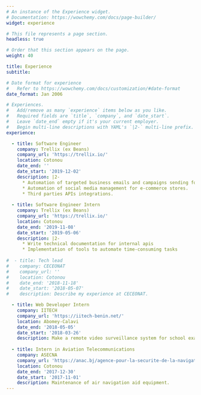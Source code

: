 ```yaml
---
# An instance of the Experience widget.
# Documentation: https://wowchemy.com/docs/page-builder/
widget: experience

# This file represents a page section.
headless: true

# Order that this section appears on the page.
weight: 40

title: Experience
subtitle:

# Date format for experience
#   Refer to https://wowchemy.com/docs/customization/#date-format
date_format: Jan 2006

# Experiences.
#   Add/remove as many `experience` items below as you like.
#   Required fields are `title`, `company`, and `date_start`.
#   Leave `date_end` empty if it's your current employer.
#   Begin multi-line descriptions with YAML's `|2-` multi-line prefix.
experience:

  - title: Software Engineer
    company: Trellix (ex Beans)
    company_url: 'https://trellix.io/'
    location: Cotonou
    date_end: ''
    date_start: '2019-12-02'
    description: |2- 
      * Automation of targeted business emails and campaigns sending for e-commerce stores.
      * Automation of social media management for e-commerce stores.
      * Third parties APIs integrations.
  
  - title: Software Engineer Intern
    company: Trellix (ex Beans)
    company_url: 'https://trellix.io/'
    location: Cotonou
    date_end: '2019-11-08'
    date_start: '2019-05-06'
    description: |2- 
      * Write technical documentation for internal apis
      * Implementation of tools to automate time-consuming tasks
  
#  - title: Tech lead
#    company: CECEONAT
#    company_url: ''
#    location: Cotonou
#    date_end: '2018-11-18'
#    date_start: '2018-05-07'
#    description: Describe my experience at CECEONAT.

  - title: Web Developer Intern
    company: IITECH
    company_url: 'https://iitech-benin.net/'
    location: Abomey-Calavi
    date_end: '2018-05-05'
    date_start: '2018-03-26'
    description: Make a remote video surveillance system for school exams.
    
  - title: Intern in Aviation Telecommunications
    company: ASECNA
    company_url: 'https://anac.bj/agence-pour-la-securite-de-la-navigation-aerienne-asecna'
    location: Cotonou
    date_end: '2017-12-30'
    date_start: '2017-11-01'
    description: Maintenance of air navigation aid equipment.
---
```

